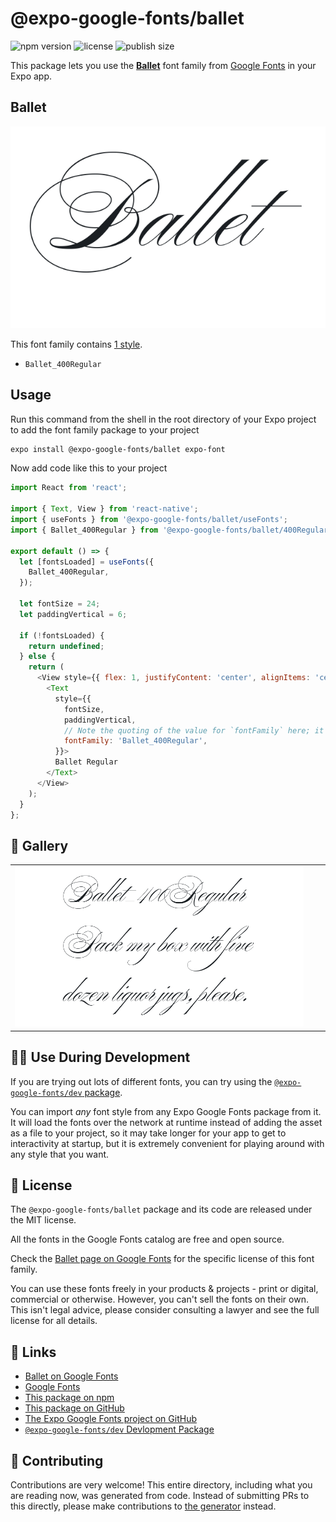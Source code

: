 # @expo-google-fonts/ballet

![npm version](https://flat.badgen.net/npm/v/@expo-google-fonts/ballet)
![license](https://flat.badgen.net/github/license/expo/google-fonts)
![publish size](https://flat.badgen.net/packagephobia/install/@expo-google-fonts/ballet)

This package lets you use the [**Ballet**](https://fonts.google.com/specimen/Ballet) font family from [Google Fonts](https://fonts.google.com/) in your Expo app.

## Ballet

![Ballet](./font-family.png)

This font family contains [1 style](#-gallery).

- `Ballet_400Regular`

## Usage

Run this command from the shell in the root directory of your Expo project to add the font family package to your project
```sh
expo install @expo-google-fonts/ballet expo-font
```

Now add code like this to your project
```js
import React from 'react';

import { Text, View } from 'react-native';
import { useFonts } from '@expo-google-fonts/ballet/useFonts';
import { Ballet_400Regular } from '@expo-google-fonts/ballet/400Regular';

export default () => {
  let [fontsLoaded] = useFonts({
    Ballet_400Regular,
  });

  let fontSize = 24;
  let paddingVertical = 6;

  if (!fontsLoaded) {
    return undefined;
  } else {
    return (
      <View style={{ flex: 1, justifyContent: 'center', alignItems: 'center' }}>
        <Text
          style={{
            fontSize,
            paddingVertical,
            // Note the quoting of the value for `fontFamily` here; it expects a string!
            fontFamily: 'Ballet_400Regular',
          }}>
          Ballet Regular
        </Text>
      </View>
    );
  }
};

```

## 🔡 Gallery


||||
|-|-|-|
|![Ballet_400Regular](.//400Regular/Ballet_400Regular.ttf.png)||||


## 👩‍💻 Use During Development

If you are trying out lots of different fonts, you can try using the [`@expo-google-fonts/dev` package](https://github.com/freeboub/google-fonts/tree/master/font-packages/dev#readme).

You can import *any* font style from any Expo Google Fonts package from it. It will load the fonts
over the network at runtime instead of adding the asset as a file to your project, so it may take longer
for your app to get to interactivity at startup, but it is extremely convenient
for playing around with any style that you want.

## 📖 License

The `@expo-google-fonts/ballet` package and its code are released under the MIT license.

All the fonts in the Google Fonts catalog are free and open source.

Check the [Ballet page on Google Fonts](https://fonts.google.com/specimen/Ballet) for the specific license of this font family.

You can use these fonts freely in your products & projects - print or digital, commercial or otherwise. However, you can't sell the fonts on their own. This isn't legal advice, please consider consulting a lawyer and see the full license for all details.

## 🔗 Links

- [Ballet on Google Fonts](https://fonts.google.com/specimen/Ballet)
- [Google Fonts](https://fonts.google.com/)
- [This package on npm](https://www.npmjs.com/package/@expo-google-fonts/ballet)
- [This package on GitHub](https://github.com/freeboub/google-fonts/tree/master/font-packages/ballet)
- [The Expo Google Fonts project on GitHub](https://github.com/freeboub/google-fonts)
- [`@expo-google-fonts/dev` Devlopment Package](https://github.com/freeboub/google-fonts/tree/master/font-packages/dev)

## 🤝 Contributing

Contributions are very welcome! This entire directory, including what you are reading now, was generated from code. Instead of submitting PRs to this directly, please make contributions to [the generator](https://github.com/freeboub/google-fonts/tree/master/packages/generator) instead.
